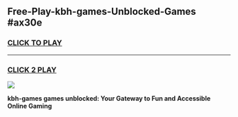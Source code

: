 
## Free-Play-kbh-games-Unblocked-Games #ax30e
<h3>
<a href="https://news.freeplayer.one?title=kbh-games&ref=8M">CLICK TO PLAY</a></h3>
<hr>

<h3>
<a href="https://news.freeplayer.one?title=kbh-games&ref=8M">CLICK 2 PLAY</a>
  
</h3>

<a href="https://news.freeplayer.one?title=kbh-games&ref=8M"><img src="https://clearcache.store/games.png"></a>


**kbh-games games unblocked: Your Gateway to Fun and Accessible Online Gaming**
